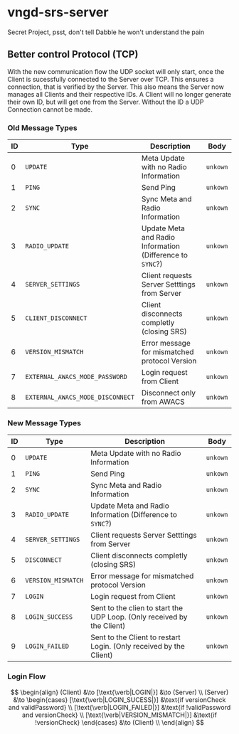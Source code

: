 # vngd-srs-server
Secret Project, psst, don't tell Dabble he won't understand the pain

## Better control Protocol (TCP)

With the new communication flow the UDP socket will only start, once the Client is sucessfully connected to the Server over TCP. This ensures a connection, that is verified by the Server. This also means the Server now manages all Clients and their respective IDs. A Client will no longer generate their own ID, but will get one from the Server. Without the ID a UDP Connection cannot be made.

### Old Message Types

| ID  | Type                             | Description                                               | Body     |
| --- | -------------------------------- | --------------------------------------------------------- | -------- |
| 0   | `UPDATE`                         | Meta Update with no Radio Information                     | `unkown` |
| 1   | `PING`                           | Send Ping                                                 | `unkown` |
| 2   | `SYNC`                           | Sync Meta and Radio Information                           | `unkown` |
| 3   | `RADIO_UPDATE`                   | Update Meta and Radio Information (Difference to `SYNC`?) | `unkown` |
| 4   | `SERVER_SETTINGS`                | Client requests Server Setttings from Server              | `unkown` |
| 5   | `CLIENT_DISCONNECT`              | Client disconnects completly (closing SRS)                | `unkown` |
| 6   | `VERSION_MISMATCH`               | Error message for mismatched protocol Version             | `unkown` |
| 7   | `EXTERNAL_AWACS_MODE_PASSWORD`   | Login request from Client                                 | `unkown` |
| 8   | `EXTERNAL_AWACS_MODE_DISCONNECT` | Disconnect only from AWACS                                | `unkown` |

### New Message Types

| ID  | Type               | Description                                                            | Body     |
| --- | ------------------ | ---------------------------------------------------------------------- | -------- |
| 0   | `UPDATE`           | Meta Update with no Radio Information                                  | `unkown` |
| 1   | `PING`             | Send Ping                                                              | `unkown` |
| 2   | `SYNC`             | Sync Meta and Radio Information                                        | `unkown` |
| 3   | `RADIO_UPDATE`     | Update Meta and Radio Information (Difference to `SYNC`?)              | `unkown` |
| 4   | `SERVER_SETTINGS`  | Client requests Server Setttings from Server                           | `unkown` |
| 5   | `DISCONNECT`       | Client disconnects completly (closing SRS)                             | `unkown` |
| 6   | `VERSION_MISMATCH` | Error message for mismatched protocol Version                          | `unkown` |
| 7   | `LOGIN`            | Login request from Client                                              | `unkown` |
| 8   | `LOGIN_SUCCESS`    | Sent to the clien to start the UDP Loop. (Only received by the Client) | `unkown` |
| 9   | `LOGIN_FAILED`     | Sent to the Client to restart Login. (Only received by the Client)     | `unkown` |

### Login Flow

$$
\begin{align}
    (Client) &\to [\text{\verb|LOGIN|}] &\to (Server) \\
    (Server) &\to 
    \begin{cases}
        [\text{\verb|LOGIN_SUCESS|}] &\text{if versionCheck and validPassword} \\
        [\text{\verb|LOGIN_FAILED|}] &\text{if !validPassword and versionCheck} \\
        [\text{\verb|VERSION_MISMATCH|}] &\text{if !versionCheck}
    \end{cases} &\to (Client) \\
\end{align}
$$

